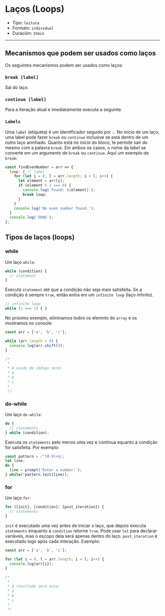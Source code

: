 # Laços (Loops)

* Tipo: `leitura`
* Formato: `individual`
* Duración: `15min`

***

## Mecanismos que podem ser usados como laços

Os seguintes mecanismos podem ser usados como laços:

### `break [label]`

Sai do laço.

### `continue [label]`

Para a iteração atual e imediatamente executa a seguinte.

### `Labels`

Uma `label` (etiqueta) é um identificador seguido por `:`. No início de um laço,
uma label pode fazer `break` ou `continue` inclusive se está dentro de um outro
laço aninhado. Quanto está no início do bloco, te permite sair do mesmo com a
palavra `break`. Em ambos os casos, o nome da _label_ se converte em um
argumento de `break` ou `continue`. Aqui um exemplo de `break`:

```js
const findEvenNumber = arr => {
  loop: { // label
    for (let i = 0, l = arr.length; i < l; i++) {
      let element = arr[i];
      if (element % 2 === 0) {
        console.log(`Found: ${element}`);
        break loop;
      }
    }
    console.log('No even number found.');
  }
  console.log('DONE');
};
```

## Tipos de laços (loops)

### while

Um laço `while`:

```js
while (condition) {
  // statement
}
```

Executa `statement` até que a condição não seja mais satisfeita. Se a condição é
sempre `true`, então entra em um `infinite loop` (laço infinito).

```js
// infinite loop
while (1 === 1) { }
```

No próximo exemplo, eliminamos todos os elemnto do `array` e os mostramos no
console:

```js
const arr = ['a', 'b', 'c'];

while (arr.length > 0) {
  console.log(arr.shift());
}

/*
 *
 * A saída do código será:
 * a
 * b
 * c
 *
 */
```

### do-while

Um laço `do-while`:

```js
do {
  // statements
} while (condition);
```

Executa os `statements` pelo menos uma vez e continua equanto a condição for
satisfeita. Por exemplo:

```js
const pattern = /^[0-9]+$/;
let line;
do {
  line = prompt('Enter a number:');
} while(!pattern.test(line));
```

### for

Um laço `for`:

```js
for ([init]; [condition]; [post_iteration]) {
  // statements
}
```
`init` é executado uma vez antes de iniciar o laço, que depois executa
`statements` enquanto a `condition` retorne `true`. Pode usar `let` para
declarar variáveis, mas o escopo dela será apenas dentro do laço.
`post_iteration` é executado logo após cada interação. Exemplo:

```js
const arr = ['a', 'b', 'c'];

for (let i = 0, l = arr.length; i < l; i++) {
  console.log(arr[i]);
}

/*
 *
 * O resultado será esse:
 * a
 * b
 * c
 *
 */
```
